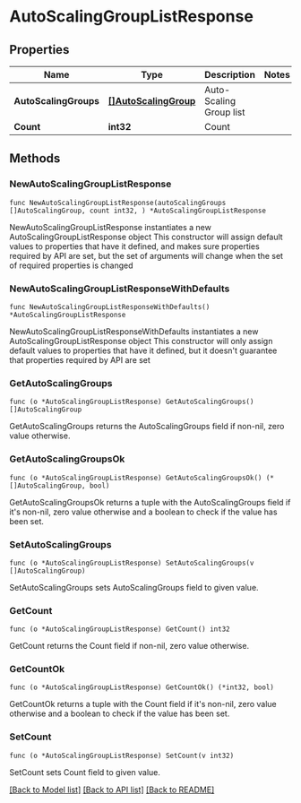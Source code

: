 # AutoScalingGroupListResponse

## Properties

Name | Type | Description | Notes
------------ | ------------- | ------------- | -------------
**AutoScalingGroups** | [**[]AutoScalingGroup**](AutoScalingGroup.md) | Auto-Scaling Group list | 
**Count** | **int32** | Count | 

## Methods

### NewAutoScalingGroupListResponse

`func NewAutoScalingGroupListResponse(autoScalingGroups []AutoScalingGroup, count int32, ) *AutoScalingGroupListResponse`

NewAutoScalingGroupListResponse instantiates a new AutoScalingGroupListResponse object
This constructor will assign default values to properties that have it defined,
and makes sure properties required by API are set, but the set of arguments
will change when the set of required properties is changed

### NewAutoScalingGroupListResponseWithDefaults

`func NewAutoScalingGroupListResponseWithDefaults() *AutoScalingGroupListResponse`

NewAutoScalingGroupListResponseWithDefaults instantiates a new AutoScalingGroupListResponse object
This constructor will only assign default values to properties that have it defined,
but it doesn't guarantee that properties required by API are set

### GetAutoScalingGroups

`func (o *AutoScalingGroupListResponse) GetAutoScalingGroups() []AutoScalingGroup`

GetAutoScalingGroups returns the AutoScalingGroups field if non-nil, zero value otherwise.

### GetAutoScalingGroupsOk

`func (o *AutoScalingGroupListResponse) GetAutoScalingGroupsOk() (*[]AutoScalingGroup, bool)`

GetAutoScalingGroupsOk returns a tuple with the AutoScalingGroups field if it's non-nil, zero value otherwise
and a boolean to check if the value has been set.

### SetAutoScalingGroups

`func (o *AutoScalingGroupListResponse) SetAutoScalingGroups(v []AutoScalingGroup)`

SetAutoScalingGroups sets AutoScalingGroups field to given value.


### GetCount

`func (o *AutoScalingGroupListResponse) GetCount() int32`

GetCount returns the Count field if non-nil, zero value otherwise.

### GetCountOk

`func (o *AutoScalingGroupListResponse) GetCountOk() (*int32, bool)`

GetCountOk returns a tuple with the Count field if it's non-nil, zero value otherwise
and a boolean to check if the value has been set.

### SetCount

`func (o *AutoScalingGroupListResponse) SetCount(v int32)`

SetCount sets Count field to given value.



[[Back to Model list]](../README.md#documentation-for-models) [[Back to API list]](../README.md#documentation-for-api-endpoints) [[Back to README]](../README.md)


